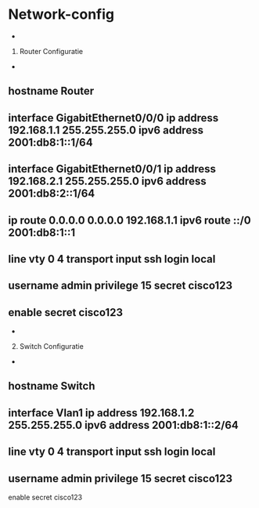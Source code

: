 # Network-config
-
1. Router Configuratie
-
hostname Router
-
interface GigabitEthernet0/0/0
ip address 192.168.1.1 255.255.255.0
ipv6 address 2001:db8:1::1/64
-
interface GigabitEthernet0/0/1
ip address 192.168.2.1 255.255.255.0
ipv6 address 2001:db8:2::1/64
-
ip route 0.0.0.0 0.0.0.0 192.168.1.1
ipv6 route ::/0 2001:db8:1::1
-
line vty 0 4
transport input ssh
login local
-
username admin privilege 15 secret cisco123
-
enable secret cisco123
-
-
2. Switch Configuratie 
-
hostname Switch
-
interface Vlan1
ip address 192.168.1.2 255.255.255.0
 ipv6 address 2001:db8:1::2/64
-
line vty 0 4
transport input ssh
login local
-
username admin privilege 15 secret cisco123
-
enable secret cisco123

